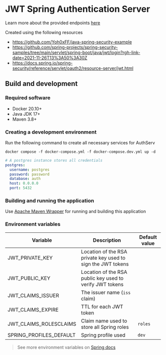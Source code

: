 # JWT Spring Authentication Server

Learn more about the provided endpoints [here](openapi.yaml)

Created using the following resources

- <https://github.com/Yoh0xFF/java-spring-security-example>
- <https://github.com/spring-projects/spring-security-samples/tree/main/servlet/spring-boot/java/jwt/login?rgh-link-date=2021-11-26T13%3A50%3A30Z>
- <https://docs.spring.io/spring-security/reference/servlet/oauth2/resource-server/jwt.html>

## Build and development

### Required software

- Docker 20.10+
- Java JDK 17+
- Maven 3.8+

### Creating a development environment

Run the following command to create all necessary services for AuthServ

```shell
docker compose -f docker-compose.yml -f docker-compose.dev.yml up -d
```

```yaml
# A postgres instance stores all credentials
postgres:
  username: postgres
  password: password
  database: auth
  host: 0.0.0.0
  port: 5432
```

### Building and running the application

Use [Apache Maven Wrapper](https://maven.apache.org/wrapper/) for running and
building this application

### Environment variables

| Variable                | Description                                                 | Default value |
|-------------------------|-------------------------------------------------------------|---------------|
| JWT_PRIVATE_KEY         | Location of the RSA private key used to sign the JWT tokens |               |
| JWT_PUBLIC_KEY          | Location of the RSA public key used to verify JWT tokens    ||
| JWT_CLAIMS_ISSUER       | The issuer name (`iss` claim)                               |               |
| JWT_CLAIMS_EXPIRE       | TTL for each JWT token                                      ||
| JWT_CLAIMS_ROLESCLAIMS  | Claim name used to store all Spring roles                   | `roles`       |
| SPRING_PROFILES_DEFAULT | Spring profile used                                         | `dev`         |

> See more environment variables
> on [Spring docs](https://docs.spring.io/spring-boot/docs/current/reference/html/application-properties.html)